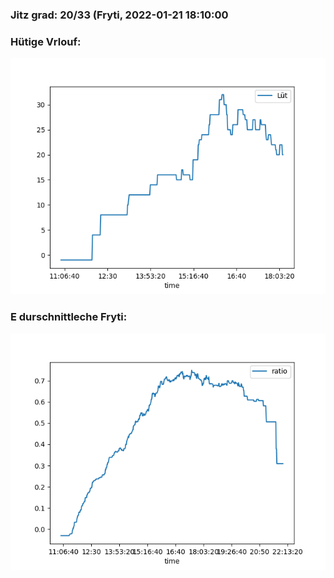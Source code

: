 ### Jitz grad: 20/33 (Fryti, 2022-01-21 18:10:00

### Hütige Vrlouf:
![Graph](Today.png)

### E durschnittleche Fryti:
![Graph](Fryti.png)